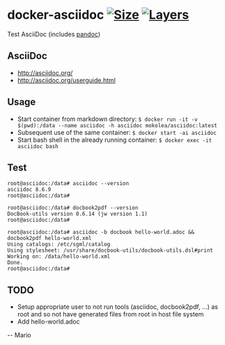 # docker-asciidoc [![Size](https://img.shields.io/microbadger/image-size/mokolea/asciidoc.svg)](https://hub.docker.com/r/mokolea/asciidoc) [![Layers](https://img.shields.io/microbadger/layers/mokolea/asciidoc.svg)](https://hub.docker.com/r/mokolea/asciidoc)

Test AsciiDoc (includes [pandoc](https://hub.docker.com/r/mokolea/pandoc))

## AsciiDoc
 - http://asciidoc.org/
 - http://asciidoc.org/userguide.html

## Usage
 - Start container from markdown directory: `$ docker run -it -v $(pwd):/data --name asciidoc -h asciidoc mokolea/asciidoc:latest`
 - Subsequent use of the same container: `$ docker start -ai asciidoc`
 - Start bash shell in the already running container: `$ docker exec -it asciidoc bash`

## Test
```
root@asciidoc:/data# asciidoc --version
asciidoc 8.6.9
root@asciidoc:/data# 

root@asciidoc:/data# docbook2pdf --version
DocBook-utils version 0.6.14 (jw version 1.1)
root@asciidoc:/data# 

root@asciidoc:/data# asciidoc -b docbook hello-world.adoc && docbook2pdf hello-world.xml
Using catalogs: /etc/sgml/catalog
Using stylesheet: /usr/share/docbook-utils/docbook-utils.dsl#print
Working on: /data/hello-world.xml
Done.
root@asciidoc:/data# 
```

## TODO
 - Setup appropriate user to not run tools (asciidoc, docbook2pdf, ...) as root and so not have generated files from root in host file system
 - Add hello-world.adoc

-- Mario
